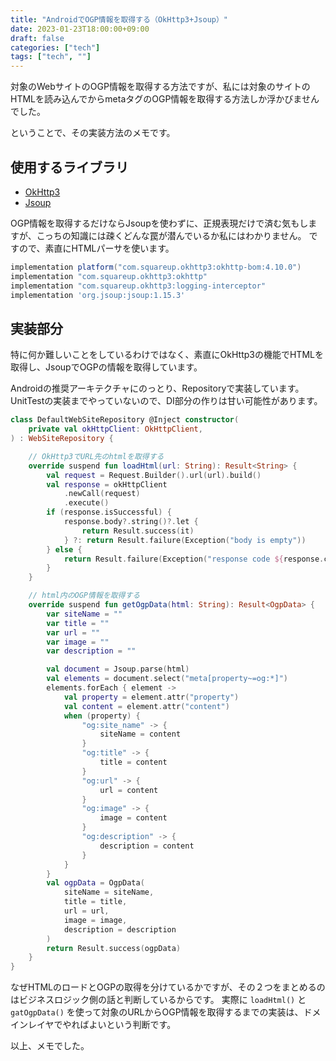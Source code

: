 ```yaml
---
title: "AndroidでOGP情報を取得する（OkHttp3+Jsoup）"
date: 2023-01-23T18:00:00+09:00
draft: false
categories: ["tech"]
tags: ["tech", ""]
---
```


対象のWebサイトのOGP情報を取得する方法ですが、私には対象のサイトのHTMLを読み込んでからmetaタグのOGP情報を取得する方法しか浮かびませんでした。

ということで、その実装方法のメモです。

## 使用するライブラリ

- [OkHttp3](https://github.com/square/okhttp)
- [Jsoup](https://jsoup.org/)

OGP情報を取得するだけならJsoupを使わずに、正規表現だけで済む気もしますが、こっちの知識には疎くどんな罠が潜んでいるか私にはわかりません。
ですので、素直にHTMLパーサを使います。

``` gradle
implementation platform("com.squareup.okhttp3:okhttp-bom:4.10.0")
implementation "com.squareup.okhttp3:okhttp"
implementation "com.squareup.okhttp3:logging-interceptor"
implementation 'org.jsoup:jsoup:1.15.3'
```

## 実装部分

特に何か難しいことをしているわけではなく、素直にOkHttp3の機能でHTMLを取得し、JsoupでOGPの情報を取得しています。

Androidの推奨アーキテクチャにのっとり、Repositoryで実装しています。
UnitTestの実装までやっていないので、DI部分の作りは甘い可能性があります。

``` kotlin
class DefaultWebSiteRepository @Inject constructor(
    private val okHttpClient: OkHttpClient,
) : WebSiteRepository {

    // OkHttp3でURL先のhtmlを取得する
    override suspend fun loadHtml(url: String): Result<String> {
        val request = Request.Builder().url(url).build()
        val response = okHttpClient
            .newCall(request)
            .execute()
        if (response.isSuccessful) {
            response.body?.string()?.let {
                return Result.success(it)
            } ?: return Result.failure(Exception("body is empty"))
        } else {
            return Result.failure(Exception("response code ${response.code}"))
        }
    }

    // html内のOGP情報を取得する
    override suspend fun getOgpData(html: String): Result<OgpData> {
        var siteName = ""
        var title = ""
        var url = ""
        var image = ""
        var description = ""

        val document = Jsoup.parse(html)
        val elements = document.select("meta[property~=og:*]")
        elements.forEach { element ->
            val property = element.attr("property")
            val content = element.attr("content")
            when (property) {
                "og:site_name" -> {
                    siteName = content
                }
                "og:title" -> {
                    title = content
                }
                "og:url" -> {
                    url = content
                }
                "og:image" -> {
                    image = content
                }
                "og:description" -> {
                    description = content
                }
            }
        }
        val ogpData = OgpData(
            siteName = siteName,
            title = title,
            url = url,
            image = image,
            description = description
        )
        return Result.success(ogpData)
    }
}
```

なぜHTMLのロードとOGPの取得を分けているかですが、その２つをまとめるのはビジネスロジック側の話と判断しているからです。
実際に `loadHtml()` と `gatOgpData()` を使って対象のURLからOGP情報を取得するまでの実装は、ドメインレイヤでやればよいという判断です。

以上、メモでした。